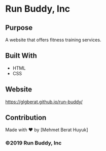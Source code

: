 # Run Buddy, Inc

## Purpose
A website that offers fitness training services. 

## Built With
* HTML
* CSS

## Website
https://glgberat.github.io/run-buddy/

## Contribution
Made with ❤️ by [Mehmet Berat Huyuk]

### ©️2019 Run Buddy, Inc 
